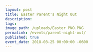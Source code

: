 ```yaml
---
layout: post
title: Easter Parent's Night Out
description:
tags:
image_path: /uploads/Easter PNO.PNG
permalink: /events/parent-night-out/
published: true
event_date: 2018-03-25 00:00:00 -0600
---
```


